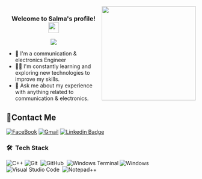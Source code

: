 
<!--
**SalmaAl-said/SalmaAl-said** is a ✨ _special_ ✨ repository because its `README.md` (this file) appears on your GitHub profile.

Here are some ideas to get you started:

- 🔭 I’m currently working on ...
- 🌱 I’m currently learning ...
- 👯 I’m looking to collaborate on ...
- 🤔 I’m looking for help with ...
- 💬 Ask me about ...
- 📫 How to reach me: ...
- 😄 Pronouns: ...
- ⚡ Fun fact: ...
-->

<img width="250" align="right" src="https://c.tenor.com/_DOBjnGspYAAAAAM/code-coding.gif">

<h3 align="center">
  Welcome to Salma's profile!
  <img src="https://media.giphy.com/media/hvRJCLFzcasrR4ia7z/giphy.gif" width="28">
</h3>


<!-- Typing SVG by DenverCoder1 - https://github.com/DenverCoder1/readme-typing-svg -->
<p align="center">
  <a href="https://github.com/DenverCoder1/readme-typing-svg"><img src="https://readme-typing-svg.herokuapp.com/?lines=Communications-electronics%20Enginee;Always%20learning%20new%20things&font=Fira%20Code&center=true&width=440&height=45&color=f75c7e&vCenter=true&size=22"></a>
</p> 

- 🏢 I'm a communication & electronics Engineer 
- 👨‍💻 I'm constantly learning and exploring new technologies to improve my skills.
- 💬 Ask me about my experience with anything related to communication & electronics.


## 🔗Contact Me
[![FaceBook](https://img.shields.io/badge/FaceBook-385490?style=for-the-badge&logo=FaceBook&logoColor=white)](https://www.facebook.com/semsem.soma.5243?mibextid=ZbWKwL)
[![Gmail](https://img.shields.io/badge/-Gmail-c14438?style=flat-square&logo=Gmail&logoColor=white&link=mailto:mahmoudmayar251@gmail.com)](salmaalsaid0@gmail.com)
[![Linkedin Badge](https://img.shields.io/badge/-LinkedIn-blue?style=flat-square&logo=Linkedin&logoColor=white&link=https://www.linkedin.com/in/mayar-mahmoud-01b05a265/)](https://www.linkedin.com/in/salma-al-said-8a8426258)



### 🛠 &nbsp;Tech Stack
![C++](https://img.shields.io/badge/C++-%23049fd9.svg?style=flat&logo=C++&logoColor=black)
![Git](https://img.shields.io/badge/-Git-05122A?style=flat&logo=git)&nbsp;
![GitHub](https://img.shields.io/badge/-GitHub-05122A?style=flat&logo=github)&nbsp;
![Windows Terminal](https://img.shields.io/badge/Windows%20Terminal-%234D4D4D.svg?style=flat&logo=windows-terminal&logoColor=white)
![Windows](https://img.shields.io/badge/Windows-0078D6?style=flat&logo=windows&logoColor=white)
![Visual Studio Code](https://img.shields.io/badge/-Visual%20Studio%20Code-05122A?style=flat&logo=visual-studio-code&logoColor=007ACC)&nbsp;
![Notepad++](https://img.shields.io/badge/Notepad++-90E59A.svg?style=flat&logo=notepad%2b%2b&logoColor=black)










